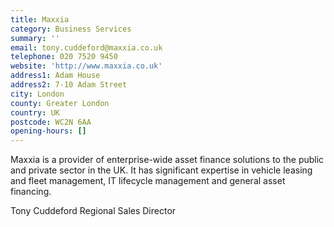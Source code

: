 ```yaml
---
title: Maxxia
category: Business Services
summary: ''
email: tony.cuddeford@maxxia.co.uk
telephone: 020 7520 9450
website: 'http://www.maxxia.co.uk'
address1: Adam House
address2: 7-10 Adam Street
city: London
county: Greater London
country: UK
postcode: WC2N 6AA
opening-hours: []
---
```

Maxxia is a provider of enterprise-wide asset finance solutions to the public and private sector in the UK. It has significant expertise in vehicle leasing and fleet management, IT lifecycle management and general asset financing.

Tony Cuddeford
Regional Sales Director


